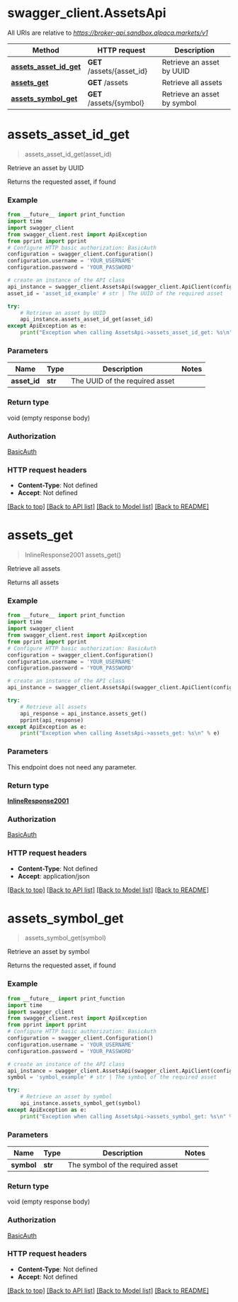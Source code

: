 # swagger_client.AssetsApi

All URIs are relative to *https://broker-api.sandbox.alpaca.markets/v1*

Method | HTTP request | Description
------------- | ------------- | -------------
[**assets_asset_id_get**](AssetsApi.md#assets_asset_id_get) | **GET** /assets/{asset_id} | Retrieve an asset by UUID
[**assets_get**](AssetsApi.md#assets_get) | **GET** /assets | Retrieve all assets
[**assets_symbol_get**](AssetsApi.md#assets_symbol_get) | **GET** /assets/{symbol} | Retrieve an asset by symbol

# **assets_asset_id_get**
> assets_asset_id_get(asset_id)

Retrieve an asset by UUID

Returns the requested asset, if found

### Example
```python
from __future__ import print_function
import time
import swagger_client
from swagger_client.rest import ApiException
from pprint import pprint
# Configure HTTP basic authorization: BasicAuth
configuration = swagger_client.Configuration()
configuration.username = 'YOUR_USERNAME'
configuration.password = 'YOUR_PASSWORD'

# create an instance of the API class
api_instance = swagger_client.AssetsApi(swagger_client.ApiClient(configuration))
asset_id = 'asset_id_example' # str | The UUID of the required asset

try:
    # Retrieve an asset by UUID
    api_instance.assets_asset_id_get(asset_id)
except ApiException as e:
    print("Exception when calling AssetsApi->assets_asset_id_get: %s\n" % e)
```

### Parameters

Name | Type | Description  | Notes
------------- | ------------- | ------------- | -------------
 **asset_id** | **str**| The UUID of the required asset | 

### Return type

void (empty response body)

### Authorization

[BasicAuth](../README.md#BasicAuth)

### HTTP request headers

 - **Content-Type**: Not defined
 - **Accept**: Not defined

[[Back to top]](#) [[Back to API list]](../README.md#documentation-for-api-endpoints) [[Back to Model list]](../README.md#documentation-for-models) [[Back to README]](../README.md)

# **assets_get**
> InlineResponse2001 assets_get()

Retrieve all assets

Returns all assets

### Example
```python
from __future__ import print_function
import time
import swagger_client
from swagger_client.rest import ApiException
from pprint import pprint
# Configure HTTP basic authorization: BasicAuth
configuration = swagger_client.Configuration()
configuration.username = 'YOUR_USERNAME'
configuration.password = 'YOUR_PASSWORD'

# create an instance of the API class
api_instance = swagger_client.AssetsApi(swagger_client.ApiClient(configuration))

try:
    # Retrieve all assets
    api_response = api_instance.assets_get()
    pprint(api_response)
except ApiException as e:
    print("Exception when calling AssetsApi->assets_get: %s\n" % e)
```

### Parameters
This endpoint does not need any parameter.

### Return type

[**InlineResponse2001**](InlineResponse2001.md)

### Authorization

[BasicAuth](../README.md#BasicAuth)

### HTTP request headers

 - **Content-Type**: Not defined
 - **Accept**: application/json

[[Back to top]](#) [[Back to API list]](../README.md#documentation-for-api-endpoints) [[Back to Model list]](../README.md#documentation-for-models) [[Back to README]](../README.md)

# **assets_symbol_get**
> assets_symbol_get(symbol)

Retrieve an asset by symbol

Returns the requested asset, if found

### Example
```python
from __future__ import print_function
import time
import swagger_client
from swagger_client.rest import ApiException
from pprint import pprint
# Configure HTTP basic authorization: BasicAuth
configuration = swagger_client.Configuration()
configuration.username = 'YOUR_USERNAME'
configuration.password = 'YOUR_PASSWORD'

# create an instance of the API class
api_instance = swagger_client.AssetsApi(swagger_client.ApiClient(configuration))
symbol = 'symbol_example' # str | The symbol of the required asset

try:
    # Retrieve an asset by symbol
    api_instance.assets_symbol_get(symbol)
except ApiException as e:
    print("Exception when calling AssetsApi->assets_symbol_get: %s\n" % e)
```

### Parameters

Name | Type | Description  | Notes
------------- | ------------- | ------------- | -------------
 **symbol** | **str**| The symbol of the required asset | 

### Return type

void (empty response body)

### Authorization

[BasicAuth](../README.md#BasicAuth)

### HTTP request headers

 - **Content-Type**: Not defined
 - **Accept**: Not defined

[[Back to top]](#) [[Back to API list]](../README.md#documentation-for-api-endpoints) [[Back to Model list]](../README.md#documentation-for-models) [[Back to README]](../README.md)

